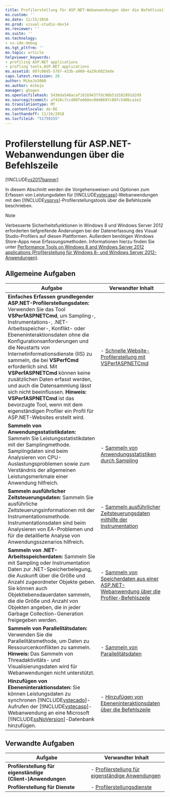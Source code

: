 ```yaml
---
title: Profilerstellung für ASP.NET-Webanwendungen über die Befehlszeile | Microsoft-Dokumentation
ms.custom: ''
ms.date: 11/15/2016
ms.prod: visual-studio-dev14
ms.reviewer: ''
ms.suite: ''
ms.technology:
- vs-ide-debug
ms.tgt_pltfrm: ''
ms.topic: article
helpviewer_keywords:
- profiling ASP.NET applications
- profling tools,ASP.NET applications
ms.assetid: 897c00d5-5767-433b-a960-4a29c6023ede
caps.latest.revision: 26
author: MikeJo5000
ms.author: mikejo
manager: ghogen
ms.openlocfilehash: 5436da548acaf16169437fdc98b51d182891d2d9
ms.sourcegitcommit: af428c7ccd007e668ec0dd8697c88fc5d8bca1e2
ms.translationtype: MT
ms.contentlocale: de-DE
ms.lasthandoff: 11/16/2018
ms.locfileid: "51759155"
---
```

# <a name="command-line-profiling-of-aspnet-web-applications"></a>Profilerstellung für ASP.NET-Webanwendungen über die Befehlszeile
[!INCLUDE[vs2017banner](../includes/vs2017banner.md)]

In diesem Abschnitt werden die Vorgehensweisen und Optionen zum Erfassen von Leistungsdaten für [!INCLUDE[vstecasp](../includes/vstecasp-md.md)]-Webanwendungen mit den [!INCLUDE[vsprvs](../includes/vsprvs-md.md)]-Profilerstellungstools über die Befehlszeile beschrieben.  
  
> [!NOTE]
>  Verbesserte Sicherheitsfunktionen in Windows 8 und Windows Server 2012 erforderten tiefgreifende Änderungen bei der Datenerfassung des Visual Studio-Profilers auf diesen Plattformen. Außerdem benötigen Windows Store-Apps neue Erfassungsmethoden. Informationen hierzu finden Sie unter [Performance Tools on Windows 8 and Windows Server 2012 applications (Profilerstellung für Windows 8- und Windows Server 2012-Anwendungen)](../profiling/performance-tools-on-windows-8-and-windows-server-2012-applications.md).  
  
## <a name="common-tasks"></a>Allgemeine Aufgaben  
  
|Aufgabe|Verwandter Inhalt|  
|----------|---------------------|  
|**Einfaches Erfassen grundlegender ASP.NET-Profilerstellungsdaten:** Verwenden Sie das Tool **VSPerfASPNETCmd**, um Sampling-, Instrumentations-, .NET-Arbeitsspeicher-, Konflikt- oder Ebeneninteraktionsdaten ohne die Konfigurationsanforderungen und die Neustarts von Internetinformationsdienste (IIS) zu sammeln, die bei **VSPerfCmd** erforderlich sind. Mit **VSPerfASPNETCmd** können keine zusätzlichen Daten erfasst werden, und auch die Datensammlung lässt sich nicht beeinflussen. **Hinweis:** **VSPerfASPNETCmd** ist das bevorzugte Tool, wenn mit dem eigenständigen Profiler ein Profil für ASP.NET-Websites erstellt wird.|-   [Schnelle Website-Profilerstellung mit VSPerfASPNETCmd](../profiling/rapid-web-site-profiling-with-vsperfaspnetcmd.md)|  
|**Sammeln von Anwendungsstatistikdaten:** Sammeln Sie Leistungsstatistikdaten mit der Samplingmethode. Samplingdaten sind beim Analysieren von CPU-Auslastungsproblemen sowie zum Verständnis der allgemeinen Leistungsmerkmale einer Anwendung hilfreich.|-   [Sammeln von Anwendungsstatistiken durch Sampling](../profiling/collecting-application-statistics-for-aspnet-web-applications-using-the-profiler-sampling-method-from-the-command-line.md)|  
|**Sammeln ausführlicher Zeitsteuerungsdaten:** Sammeln Sie ausführliche Zeitsteuerungsinformationen mit der Instrumentationsmethode. Instrumentationsdaten sind beim Analysieren von EA-Problemen und für die detaillierte Analyse von Anwendungsszenarios hilfreich.|-   [Sammeln ausführlicher Zeitsteuerungsdaten mithilfe der Instrumentation](../profiling/collecting-detailed-timing-data-for-an-aspnet-web-application-using-the-profiler-instrumentation-method-from-the-command-line.md)|  
|**Sammeln von .NET-Arbeitsspeicherdaten:** Sammeln Sie mit Sampling oder Instrumentation Daten zur .NET-Speicherbelegung, die Auskunft über die Größe und Anzahl zugeordneter Objekte geben. Sie können auch Objektlebensdauerdaten sammeln, die die Größe und Anzahl von Objekten angeben, die in jeder Garbage Collection-Generation freigegeben werden.|-   [Sammeln von Speicherdaten aus einer ASP.NET-Webanwendung über die Profiler-Befehlszeile](../profiling/collecting-memory-data-from-an-aspnet-web-application-by-using-the-profiler-command-line.md)|  
|**Sammeln von Parallelitätsdaten:** Verwenden Sie die Parallelitätsmethode, um Daten zu Ressourcenkonflikten zu sammeln. **Hinweis:** Das Sammeln von Threadaktivitäts- und Visualisierungsdaten wird für Webanwendungen nicht unterstützt.|-   [Sammeln von Parallelitätsdaten](../profiling/collecting-concurrency-data-for-an-aspnet-web-application-using-the-profiler-command-line.md)|  
|**Hinzufügen von Ebeneninteraktionsdaten:** Sie können Leistungsdaten zu synchronen [!INCLUDE[vstecado](../includes/vstecado-md.md)]-Aufrufen der [!INCLUDE[vstecasp](../includes/vstecasp-md.md)]-Webanwendung an eine Microsoft [!INCLUDE[ssNoVersion](../includes/ssnoversion-md.md)]-Datenbank hinzufügen.|-   [Hinzufügen von Ebeneninteraktionsdaten über die Befehlszeile](../profiling/adding-tier-interaction-data-from-the-command-line.md)|  
  
## <a name="related-tasks"></a>Verwandte Aufgaben  
  
|Aufgabe|Verwandter Inhalt|  
|----------|---------------------|  
|**Profilerstellung für eigenständige (Client-)Anwendungen**|-   [Profilerstellung für eigenständige Anwendungen](../profiling/command-line-profiling-of-stand-alone-applications.md)|  
|**Profilerstellung für Dienste**|-   [Profilerstellungsdienste](../profiling/command-line-profiling-of-services.md)|



